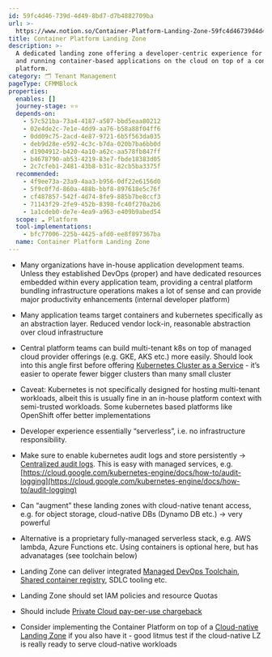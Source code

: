 ```yaml
---
id: 59fc4d46-739d-4d49-8bd7-d7b4882709ba
url: >-
  https://www.notion.so/Container-Platform-Landing-Zone-59fc4d46739d4d498bd7d7b4882709ba
title: Container Platform Landing Zone
description: >-
  A dedicated landing zone offering a developer-centric experience for building
  and running container-based applications on the cloud on top of a container
  platform.
category: 🗂 Tenant Management
pageType: CFMMBlock
properties:
  enables: []
  journey-stage: ⭐️⭐️
  depends-on:
    - 57c521ba-73a4-4187-a507-bbd5eaa80212
    - 02e4de2c-7e1e-4dd9-aa76-b58a88f04ff6
    - 0dd09c75-2acd-4e87-9721-6b5f563da035
    - deb9d28e-e592-4c3c-b7da-020b7ba6bb0d
    - d1904912-b420-4a10-a62c-aa578fb847ff
    - b4678790-ab53-4219-83e7-fbde18383d05
    - 2c7cfeb1-2481-43b8-b31c-82cb5ba3375f
  recommended:
    - 4f9ee73a-23a9-4aa3-b956-0df22e6156d0
    - 5f9c0f7d-860a-488b-bbf8-897618e5c76f
    - cf487857-542f-4d74-8fe9-885b7be8ccf3
    - 71143f29-2fe9-452b-8398-fc40f270a2b6
    - 1a1cdeb0-de7e-4ea9-a963-e409b9abed54
  scope: ☁️ Platform
  tool-implementations:
    - bfc77006-225b-4425-afd0-ee8f897367ba
  name: Container Platform Landing Zone
---
```


- Many organizations have in-house application development teams. Unless they established DevOps (proper) and have dedicated resources embedded within every application team, providing a central platform bundling infrastructure operations makes a lot of sense and can provide major productivity enhancements (internal developer platform)

- Many application teams target containers and kubernetes specifically as an abstraction layer. Reduced vendor lock-in, reasonable abstraction over cloud infrastructure

- Central platform teams can build multi-tenant k8s on top of managed cloud provider offerings (e.g. GKE, AKS etc.) more easily. Should look into this angle first before offering [Kubernetes Cluster as a Service](../service-ecosystem/kubernetes-cluster-as-a-service.md) - it’s easier to operate fewer bigger clusters than many small cluster

- Caveat: Kubernetes is not specifically designed for hosting multi-tenant workloads, albeit this is usually fine in an in-house platform context with semi-trusted workloads. Some kubernetes based platforms like OpenShift offer better implementations

- Developer experience essentially “serverless”, i.e. no infrastructure responsibility.

- Make sure to enable kubernetes audit logs and store persistently → [Centralized audit logs](../security-and-compliance/centralized-audit-logs.md). This is easy with managed services, e.g. [https://cloud.google.com/kubernetes-engine/docs/how-to/audit-logging](https://cloud.google.com/kubernetes-engine/docs/how-to/audit-logging)

- Can “augment” these landing zones with cloud-native tenant access, e.g. for object storage, cloud-native DBs (Dynamo DB etc.) → very powerful

- Alternative is a proprietary fully-managed serverless stack, e.g. AWS lambda, Azure Functions etc. Using containers is optional here, but has advanatages (see toolchain below)

- Landing Zone can deliver integrated [Managed DevOps Toolchain](../service-ecosystem/managed-devops-toolchain.md), [Shared container registry](../service-ecosystem/shared-container-registry.md), SDLC tooling etc.

- Landing Zone should set IAM policies and resource Quotas

- Should include [Private Cloud pay-per-use chargeback](../cost-management/private-cloud-pay-per-use-chargeback.md) 

- Consider implementing the Container Platform on top of a [Cloud-native Landing Zone](./cloud-native-landing-zone.md) if you also have it - good litmus test if the cloud-native LZ is really ready to serve cloud-native workloads

